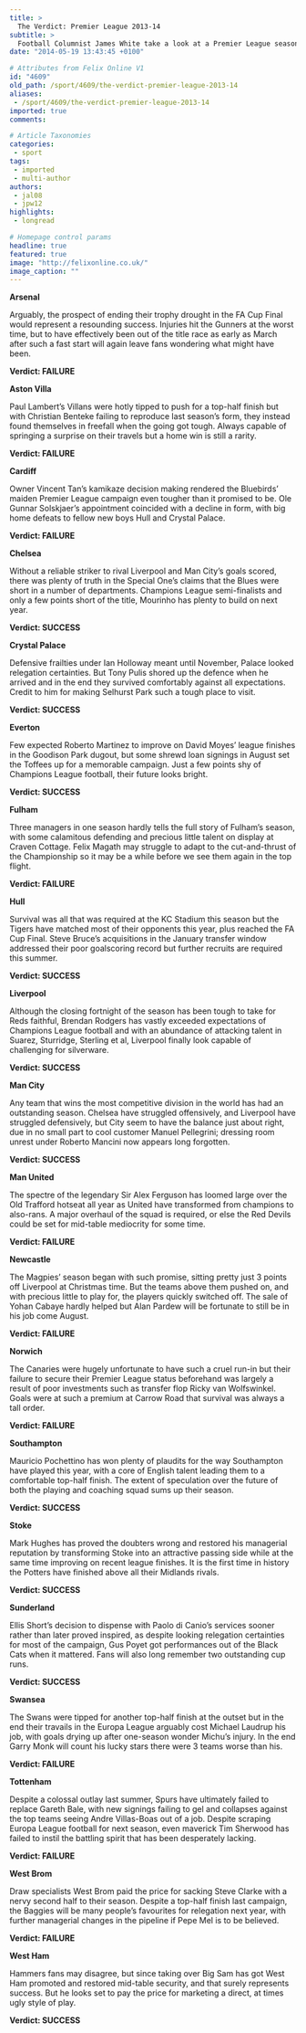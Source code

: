 ```yaml
---
title: >
  The Verdict: Premier League 2013-14
subtitle: >
  Football Columnist James White take a look at a Premier League season that really did have it all.
date: "2014-05-19 13:43:45 +0100"

# Attributes from Felix Online V1
id: "4609"
old_path: /sport/4609/the-verdict-premier-league-2013-14
aliases:
 - /sport/4609/the-verdict-premier-league-2013-14
imported: true
comments:

# Article Taxonomies
categories:
 - sport
tags:
 - imported
 - multi-author
authors:
 - jal08
 - jpw12
highlights:
 - longread

# Homepage control params
headline: true
featured: true
image: "http://felixonline.co.uk/"
image_caption: ""
---
```


__Arsenal__

Arguably, the prospect of ending their trophy drought in the FA Cup Final would represent a resounding success. Injuries hit the Gunners at the worst time, but to have effectively been out of the title race as early as March after such a fast start will again leave fans wondering what might have been.

__Verdict: FAILURE__

__Aston Villa__

Paul Lambert’s Villans were hotly tipped to push for a top-half finish but with Christian Benteke failing to reproduce last season’s form, they instead found themselves in freefall when the going got tough. Always capable of springing a surprise on their travels but a home win is still a rarity.

__Verdict: FAILURE__

__Cardiff__

Owner Vincent Tan’s kamikaze decision making rendered the Bluebirds’ maiden Premier League campaign even tougher than it promised to be. Ole Gunnar Solskjaer’s appointment coincided with a decline in form, with big home defeats to fellow new boys Hull and Crystal Palace.

__Verdict: FAILURE__

__Chelsea__

Without a reliable striker to rival Liverpool and Man City’s goals scored, there was plenty of truth in the Special One’s claims that the Blues were short in a number of departments. Champions League semi-finalists and only a few points short of the title, Mourinho has plenty to build on next year.

__Verdict: SUCCESS__

__Crystal Palace__

Defensive frailties under Ian Holloway meant until November, Palace looked relegation certainties. But Tony Pulis shored up the defence when he arrived and in the end they survived comfortably against all expectations. Credit to him for making Selhurst Park such a tough place to visit.

__Verdict: SUCCESS__

__Everton__

Few expected Roberto Martinez to improve on David Moyes’ league finishes in the Goodison Park dugout, but some shrewd loan signings in August set the Toffees up for a memorable campaign. Just a few points shy of Champions League football, their future looks bright.

__Verdict: SUCCESS__

__Fulham__

Three managers in one season hardly tells the full story of Fulham’s season, with some calamitous defending and precious little talent on display at Craven Cottage. Felix Magath may struggle to adapt to the cut-and-thrust of the Championship so it may be a while before we see them again in the top flight.

__Verdict: FAILURE__

__Hull__

Survival was all that was required at the KC Stadium this season but the Tigers have matched most of their opponents this year, plus reached the FA Cup Final. Steve Bruce’s acquisitions in the January transfer window addressed their poor goalscoring record but further recruits are required this summer.

__Verdict: SUCCESS__

__Liverpool__

Although the closing fortnight of the season has been tough to take for Reds faithful, Brendan Rodgers has vastly exceeded expectations of Champions League football and with an abundance of attacking talent in Suarez, Sturridge, Sterling et al, Liverpool finally look capable of challenging for silverware.

__Verdict: SUCCESS__

__Man City__

Any team that wins the most competitive division in the world has had an outstanding season. Chelsea have struggled offensively, and Liverpool have struggled defensively, but City seem to have the balance just about right, due in no small part to cool customer Manuel Pellegrini; dressing room unrest under Roberto Mancini now appears long forgotten.

__Verdict: SUCCESS__

__Man United__

The spectre of the legendary Sir Alex Ferguson has loomed large over the Old Trafford hotseat all year as United have transformed from champions to also-rans. A major overhaul of the squad is required, or else the Red Devils could be set for mid-table mediocrity for some time.

__Verdict: FAILURE__

__Newcastle__

The Magpies’ season began with such promise, sitting pretty just 3 points off Liverpool at Christmas time. But the teams above them pushed on, and with precious little to play for, the players quickly switched off. The sale of Yohan Cabaye hardly helped but Alan Pardew will be fortunate to still be in his job come August.

__Verdict: FAILURE__

__Norwich__

The Canaries were hugely unfortunate to have such a cruel run-in but their failure to secure their Premier League status beforehand was largely a result of poor investments such as transfer flop Ricky van Wolfswinkel. Goals were at such a premium at Carrow Road that survival was always a tall order.

__Verdict: FAILURE__

__Southampton__

Mauricio Pochettino has won plenty of plaudits for the way Southampton have played this year, with a core of English talent leading them to a comfortable top-half finish. The extent of speculation over the future of both the playing and coaching squad sums up their season.

__Verdict: SUCCESS__

__Stoke__

Mark Hughes has proved the doubters wrong and restored his managerial reputation by transforming Stoke into an attractive passing side while at the same time improving on recent league finishes. It is the first time in history the Potters have finished above all their Midlands rivals.

__Verdict: SUCCESS__

__Sunderland__

Ellis Short’s decision to dispense with Paolo di Canio’s services sooner rather than later proved inspired, as despite looking relegation certainties for most of the campaign, Gus Poyet got performances out of the Black Cats when it mattered. Fans will also long remember two outstanding cup runs.

__Verdict: SUCCESS__

__Swansea__

The Swans were tipped for another top-half finish at the outset but in the end their travails in the Europa League arguably cost Michael Laudrup his job, with goals drying up after one-season wonder Michu’s injury. In the end Garry Monk will count his lucky stars there were 3 teams worse than his.

__Verdict: FAILURE__

__Tottenham__

Despite a colossal outlay last summer, Spurs have ultimately failed to replace Gareth Bale, with new signings failing to gel and collapses against the top teams seeing Andre Villas-Boas out of a job. Despite scraping Europa League football for next season, even maverick Tim Sherwood has failed to instil the battling spirit that has been desperately lacking.

__Verdict: FAILURE__

__West Brom__

Draw specialists West Brom paid the price for sacking Steve Clarke with a nervy second half to their season. Despite a top-half finish last campaign, the Baggies will be many people’s favourites for relegation next year, with further managerial changes in the pipeline if Pepe Mel is to be believed.

__Verdict: FAILURE__

__West Ham__

Hammers fans may disagree, but since taking over Big Sam has got West Ham promoted and restored mid-table security, and that surely represents success. But he looks set to pay the price for marketing a direct, at times ugly style of play.

__Verdict: SUCCESS__
